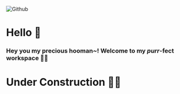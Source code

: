![Github](https://user-images.githubusercontent.com/32029746/147250349-82fef39f-4d53-4924-911d-592c2908b6a9.png)


# Hello 👋
### Hey you my precious **hooman~!** Welcome to my ***purr***-fect workspace 🐱‍👤


# Under Construction 🐱‍👓

<!-- # Come back after **September 12** 🐱‍🚀 . . .  -->

<!-- cute trial -->

<!--
**scaredmeow/scaredmeow** is a ✨ _special_ ✨ repository because its `README.md` (this file) appears on your GitHub profile.

Here are some ideas to get you started:

- 🔭 I’m currently working on ...
- 🌱 I’m currently learning ...
- 👯 I’m looking to collaborate on ...
- 🤔 I’m looking for help with ...
- 💬 Ask me about ...
- 📫 How to reach me: ...
- 😄 Pronouns: ...
- ⚡ Fun fact: ...
-->  








